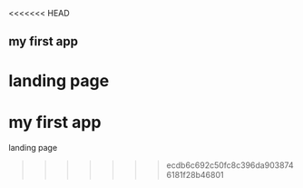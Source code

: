 <<<<<<< HEAD
## my first app

landing page
=======
# my first app
  landing page
>>>>>>> ecdb6c692c50fc8c396da9038746181f28b46801

